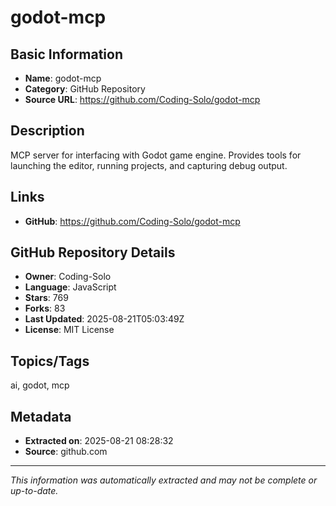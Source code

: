 # godot-mcp

## Basic Information
- **Name**: godot-mcp
- **Category**: GitHub Repository
- **Source URL**: https://github.com/Coding-Solo/godot-mcp

## Description
MCP server for interfacing with Godot game engine. Provides tools for launching the editor, running projects, and capturing debug output.

## Links
- **GitHub**: https://github.com/Coding-Solo/godot-mcp

## GitHub Repository Details
- **Owner**: Coding-Solo
- **Language**: JavaScript
- **Stars**: 769
- **Forks**: 83
- **Last Updated**: 2025-08-21T05:03:49Z
- **License**: MIT License

## Topics/Tags
ai, godot, mcp

## Metadata
- **Extracted on**: 2025-08-21 08:28:32
- **Source**: github.com

---
*This information was automatically extracted and may not be complete or up-to-date.*
